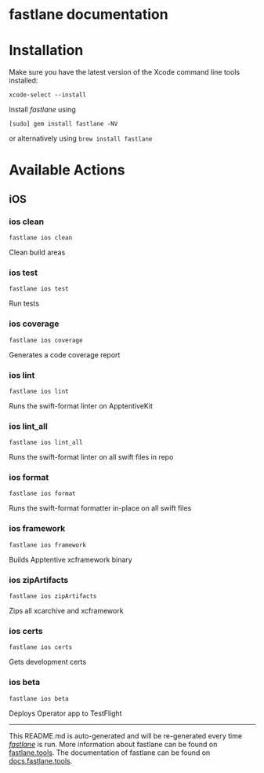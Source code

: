 fastlane documentation
================
# Installation

Make sure you have the latest version of the Xcode command line tools installed:

```
xcode-select --install
```

Install _fastlane_ using
```
[sudo] gem install fastlane -NV
```
or alternatively using `brew install fastlane`

# Available Actions
## iOS
### ios clean
```
fastlane ios clean
```
Clean build areas
### ios test
```
fastlane ios test
```
Run tests
### ios coverage
```
fastlane ios coverage
```
Generates a code coverage report
### ios lint
```
fastlane ios lint
```
Runs the swift-format linter on ApptentiveKit
### ios lint_all
```
fastlane ios lint_all
```
Runs the swift-format linter on all swift files in repo
### ios format
```
fastlane ios format
```
Runs the swift-format formatter in-place on all swift files
### ios framework
```
fastlane ios framework
```
Builds Apptentive xcframework binary
### ios zipArtifacts
```
fastlane ios zipArtifacts
```
Zips all xcarchive and xcframework
### ios certs
```
fastlane ios certs
```
Gets development certs
### ios beta
```
fastlane ios beta
```
Deploys Operator app to TestFlight

----

This README.md is auto-generated and will be re-generated every time [_fastlane_](https://fastlane.tools) is run.
More information about fastlane can be found on [fastlane.tools](https://fastlane.tools).
The documentation of fastlane can be found on [docs.fastlane.tools](https://docs.fastlane.tools).
